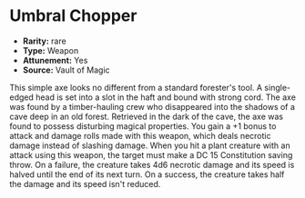 
# Umbral Chopper

* **Rarity:** rare
* **Type:** Weapon
* **Attunement:** Yes
* **Source:** Vault of Magic


This simple axe looks no different from a standard forester's tool. A single-edged head is set into a slot in the haft and bound with strong cord. The axe was found by a timber-hauling crew who disappeared into the shadows of a cave deep in an old forest. Retrieved in the dark of the cave, the axe was found to possess disturbing magical properties. You gain a +1 bonus to attack and damage rolls made with this weapon, which deals necrotic damage instead of slashing damage. When you hit a plant creature with an attack using this weapon, the target must make a DC 15 Constitution saving throw. On a failure, the creature takes 4d6 necrotic damage and its speed is halved until the end of its next turn. On a success, the creature takes half the damage and its speed isn't reduced.
